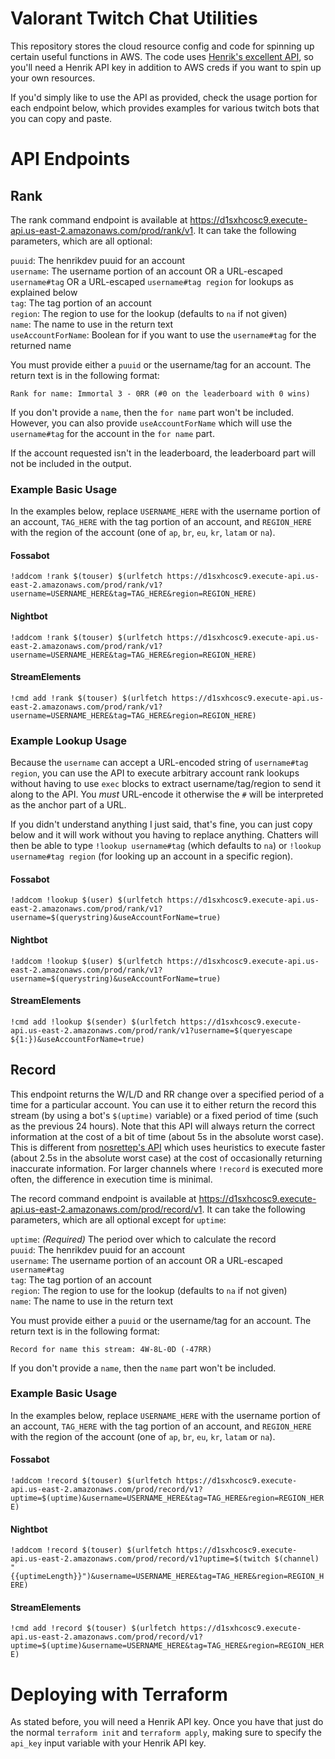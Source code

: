 Valorant Twitch Chat Utilities
==============================

This repository stores the cloud resource config and code for spinning up certain useful functions in AWS. The code uses [Henrik's excellent API](https://docs.henrikdev.xyz/valorant/general), so you'll need a Henrik API key in addition to AWS creds if you want to spin up your own resources.

If you'd simply like to use the API as provided, check the usage portion for each endpoint below, which provides examples for various twitch bots that you can copy and paste.

# API Endpoints

## Rank

The rank command endpoint is available at https://d1sxhcosc9.execute-api.us-east-2.amazonaws.com/prod/rank/v1. It can take the following parameters, which are all optional:

`puuid`: The henrikdev puuid for an account  
`username`: The username portion of an account OR a URL-escaped `username#tag` OR a URL-escaped `username#tag region` for lookups as explained below  
`tag`: The tag portion of an account  
`region`: The region to use for the lookup (defaults to `na` if not given)  
`name`: The name to use in the return text  
`useAccountForName`: Boolean for if you want to use the `username#tag` for the returned name  

You must provide either a `puuid` or the username/tag for an account. The return text is in the following format:

```
Rank for name: Immortal 3 - 0RR (#0 on the leaderboard with 0 wins)
```

If you don't provide a `name`, then the `for name` part won't be included. However, you can also provide `useAccountForName` which will use the `username#tag` for the account in the `for name` part.

If the account requested isn't in the leaderboard, the leaderboard part will not be included in the output.

### Example Basic Usage

In the examples below, replace `USERNAME_HERE` with the username portion of an account, `TAG_HERE` with the tag portion of an account, and `REGION_HERE` with the region of the account (one of `ap`, `br`, `eu`, `kr`, `latam` or `na`).

#### Fossabot
```!addcom !rank $(touser) $(urlfetch https://d1sxhcosc9.execute-api.us-east-2.amazonaws.com/prod/rank/v1?username=USERNAME_HERE&tag=TAG_HERE&region=REGION_HERE)```

#### Nightbot
```!addcom !rank $(touser) $(urlfetch https://d1sxhcosc9.execute-api.us-east-2.amazonaws.com/prod/rank/v1?username=USERNAME_HERE&tag=TAG_HERE&region=REGION_HERE)```

#### StreamElements
```!cmd add !rank $(touser) $(urlfetch https://d1sxhcosc9.execute-api.us-east-2.amazonaws.com/prod/rank/v1?username=USERNAME_HERE&tag=TAG_HERE&region=REGION_HERE)```

### Example Lookup Usage

Because the `username` can accept a URL-encoded string of `username#tag region`, you can use the API to execute arbitrary account rank lookups without having to use `exec` blocks to extract username/tag/region to send it along to the API. You _must_ URL-encode it otherwise the `#` will be interpreted as the anchor part of a URL.

If you didn't understand anything I just said, that's fine, you can just copy below and it will work without you having to replace anything. Chatters will then be able to type `!lookup username#tag` (which defaults to `na`) or `!lookup username#tag region` (for looking up an account in a specific region).

#### Fossabot
```!addcom !lookup $(user) $(urlfetch https://d1sxhcosc9.execute-api.us-east-2.amazonaws.com/prod/rank/v1?username=$(querystring)&useAccountForName=true)```

#### Nightbot
```!addcom !lookup $(user) $(urlfetch https://d1sxhcosc9.execute-api.us-east-2.amazonaws.com/prod/rank/v1?username=$(querystring)&useAccountForName=true)```

#### StreamElements
```!cmd add !lookup $(sender) $(urlfetch https://d1sxhcosc9.execute-api.us-east-2.amazonaws.com/prod/rank/v1?username=$(queryescape ${1:})&useAccountForName=true)```

## Record

This endpoint returns the W/L/D and RR change over a specified period of a time for a particular account. You can use it to either return the record this stream (by using a bot's `$(uptime)` variable) or a fixed period of time (such as the previous 24 hours). Note that this API will always return the correct information at the cost of a bit of time (about 5s in the absolute worst case). This is different from [nosrettep's API](https://github.com/nosrettep/ValorantRecordCommand/blob/main/LAMBDA_README.md) which uses heuristics to execute faster (about 2.5s in the absolute worst case) at the cost of occasionally returning inaccurate information. For larger channels where `!record` is executed more often, the difference in execution time is minimal.

The record command endpoint is available at https://d1sxhcosc9.execute-api.us-east-2.amazonaws.com/prod/record/v1. It can take the following parameters, which are all optional except for `uptime`:

`uptime`: _(Required)_ The period over which to calculate the record  
`puuid`: The henrikdev puuid for an account  
`username`: The username portion of an account OR a URL-escaped `username#tag`  
`tag`: The tag portion of an account  
`region`: The region to use for the lookup (defaults to `na` if not given)  
`name`: The name to use in the return text  

You must provide either a `puuid` or the username/tag for an account. The return text is in the following format:

```
Record for name this stream: 4W-8L-0D (-47RR)
```

If you don't provide a `name`, then the `name` part won't be included.

### Example Basic Usage

In the examples below, replace `USERNAME_HERE` with the username portion of an account, `TAG_HERE` with the tag portion of an account, and `REGION_HERE` with the region of the account (one of `ap`, `br`, `eu`, `kr`, `latam` or `na`).

#### Fossabot
```!addcom !record $(touser) $(urlfetch https://d1sxhcosc9.execute-api.us-east-2.amazonaws.com/prod/record/v1?uptime=$(uptime)&username=USERNAME_HERE&tag=TAG_HERE&region=REGION_HERE)```

#### Nightbot
```!addcom !record $(touser) $(urlfetch https://d1sxhcosc9.execute-api.us-east-2.amazonaws.com/prod/record/v1?uptime=$(twitch $(channel) "{{uptimeLength}}")&username=USERNAME_HERE&tag=TAG_HERE&region=REGION_HERE)```

#### StreamElements
```!cmd add !record $(touser) $(urlfetch https://d1sxhcosc9.execute-api.us-east-2.amazonaws.com/prod/record/v1?uptime=$(uptime)&username=USERNAME_HERE&tag=TAG_HERE&region=REGION_HERE)```

# Deploying with Terraform

As stated before, you will need a Henrik API key. Once you have that just do the normal `terraform init` and `terraform apply`, making sure to specify the `api_key` input variable with your Henrik API key.